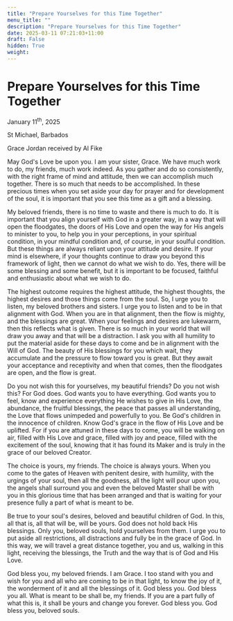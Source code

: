 ```yaml
---
title: "Prepare Yourselves for this Time Together"
menu_title: ""
description: "Prepare Yourselves for this Time Together"
date: 2025-03-11 07:21:03+11:00
draft: False
hidden: True
weight:
---
```

# Prepare Yourselves for this Time Together

January 11<sup>th</sup>, 2025

St Michael, Barbados

Grace Jordan received by Al Fike

May God's Love be upon you. I am your sister, Grace. We have much work to do, my friends, much work indeed. As you gather and do so consistently, with the right frame of mind and attitude, then we can accomplish much together. There is so much that needs to be accomplished. In these precious times when you set aside your day for prayer and for development of the soul, it is important that you see this time as a gift and a blessing.

My beloved friends, there is no time to waste and there is much to do. It is important that you align yourself with God in a greater way, in a way that will open the floodgates, the doors of His Love and open the way for His angels to minister to you, to help you in your perceptions, in your spiritual condition, in your mindful condition and, of course, in your soulful condition. But these things are always reliant upon your attitude and desire. If your mind is elsewhere, if your thoughts continue to draw you beyond this framework of light, then we cannot do what we wish to do. Yes, there will be some blessing and some benefit, but it is important to be focused, faithful and enthusiastic about what we wish to do.

The highest outcome requires the highest attitude, the highest thoughts, the highest desires and those things come from the soul. So, I urge you to listen, my beloved brothers and sisters. I urge you to listen and to be in that alignment with God. When you are in that alignment, then the flow is mighty, and the blessings are great. When your feelings and desires are lukewarm, then this reflects what is given. There is so much in your world that will draw you away and that will be a distraction. I ask you with all humility to put the material aside for these days to come and be in alignment with the Will of God. The beauty of His blessings for you which wait, they accumulate and the pressure to flow toward you is great. But they await your acceptance and receptivity and when that comes, then the floodgates are open, and the flow is great.

Do you not wish this for yourselves, my beautiful friends? Do you not wish this? For God does. God wants you to have everything. God wants you to feel, know and experience everything He wishes to give in His Love, the abundance, the fruitful blessings, the peace that passes all understanding, the Love that flows unimpeded and powerfully to you. Be God's children in the innocence of children. Know God's grace in the flow of His Love and be uplifted. For if you are attuned in these days to come, you will be walking on air, filled with His Love and grace, filled with joy and peace, filled with the excitement of the soul, knowing that it has found its Maker and is truly in the grace of our beloved Creator.

The choice is yours, my friends. The choice is always yours. When you come to the gates of Heaven with penitent desire, with humility, with the urgings of your soul, then all the goodness, all the light will pour upon you, the angels shall surround you and even the beloved Master shall be with you in this glorious time that has been arranged and that is waiting for your presence fully a part of what is meant to be.

Be true to your soul's desires, beloved and beautiful children of God. In this, all that is, all that will be, will be yours. God does not hold back His blessings. Only you, beloved souls, hold yourselves from them. I urge you to put aside all restrictions, all distractions and fully be in the grace of God. In this way, we will travel a great distance together, you and us, walking in this light, receiving the blessings, the Truth and the way that is of God and His Love.

God bless you, my beloved friends. I am Grace. I too stand with you and wish for you and all who are coming to be in that light, to know the joy of it, the wonderment of it and all the blessings of it. God bless you. God bless you all. What is meant to be shall be, my friends. If you are a part fully of what this is, it shall be yours and change you forever. God bless you. God bless you, beloved souls.
